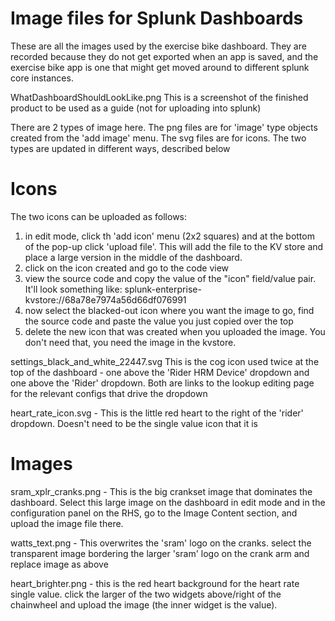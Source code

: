 # Image files for Splunk Dashboards

These are all the images used by the exercise bike dashboard. They are recorded because they do not get exported when an app is saved, and the exercise bike app is one that might get moved around to different splunk core instances.

WhatDashboardShouldLookLike.png This is a screenshot of the finished product to be used as a guide (not for uploading into splunk)

There are 2 types of image here. The png files are for 'image' type objects created from the 'add image' menu. The svg files are for icons. The two types are updated in different ways, described below

# Icons

The two icons can be uploaded as follows:
1) in edit mode, click th 'add icon' menu (2x2 squares) and at the bottom of the pop-up click 'upload file'. This will add the file to the KV store and place a large version in the middle of the dashboard.
2) click on the icon created and go to the code view
3) view the source code and copy the value of the "icon" field/value pair. It'll look something like: splunk-enterprise-kvstore://68a78e7974a56d66df076991
4) now select the blacked-out icon where you want the image to go, find the source code and paste the value you just copied over the top
5) delete the new icon that was created when you uploaded the image. You don't need that, you need the image in the kvstore.
   
settings_black_and_white_22447.svg This is the cog icon used twice at the top of the dashboard - one above the 'Rider HRM Device' dropdown and one above the 'Rider' dropdown. Both are links to the lookup editing page for the relevant configs that drive the dropdown

heart_rate_icon.svg  -  This is the little red heart to the right of the 'rider' dropdown. Doesn't need to be the single value icon that it is

# Images

sram_xplr_cranks.png  - This is the big crankset image that dominates the dashboard. Select this large image on the dashboard in edit mode and in the configuration panel on the RHS, go to the Image Content section, and upload the image file there.

watts_text.png - This overwrites the 'sram' logo on the cranks. select the transparent image bordering the larger 'sram' logo on the crank arm and replace image as above

heart_brighter.png - this is the red heart background for the heart rate single value. click the larger of the two widgets above/right of the chainwheel and upload the image (the inner widget is the value).
